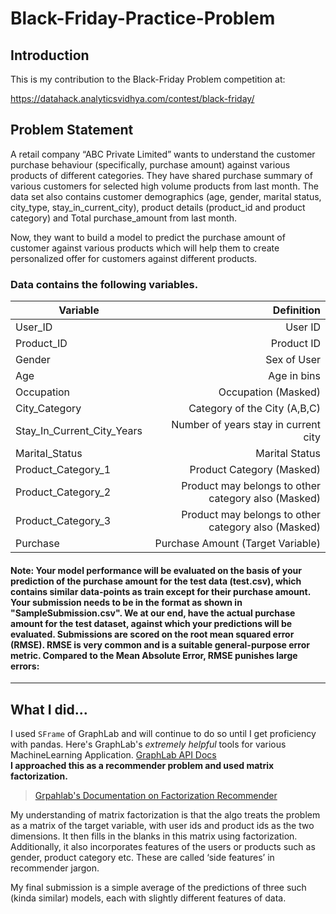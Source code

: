 # Black-Friday-Practice-Problem

## Introduction

This is my contribution to the Black-Friday Problem competition at:

https://datahack.analyticsvidhya.com/contest/black-friday/

## Problem Statement
A retail company “ABC Private Limited” wants to understand the customer purchase behaviour (specifically, purchase amount) against various products of different categories. They have shared purchase summary of various customers for selected high volume products from last month.
The data set also contains customer demographics (age, gender, marital status, city_type, stay_in_current_city), product details (product_id and product category) and Total purchase_amount from last month.

Now, they want to build a model to predict the purchase amount of customer against various products which will help them to create personalized offer for customers against different products.

### Data contains the following variables.
| Variable |	Definition |
|----------|------------:|
| User_ID | User ID |
| Product_ID | Product ID |
| Gender	| Sex of User |
| Age	| Age in bins |
| Occupation	| Occupation (Masked) |
| City_Category	| Category of the City (A,B,C) |
| Stay_In_Current_City_Years	| Number of years stay in current city |
| Marital_Status	| Marital Status |
| Product_Category_1	| Product Category (Masked) |
| Product_Category_2	| Product may belongs to other category also (Masked) |
| Product_Category_3	| Product may belongs to other category also (Masked) |
| Purchase	| Purchase Amount (Target Variable) |

#### Note: Your model performance will be evaluated on the basis of your prediction of the purchase amount for the test data (test.csv), which contains similar data-points as train except for their purchase amount. Your submission needs to be in the format as shown in "SampleSubmission.csv". We at our end, have the actual purchase amount for the test dataset, against which your predictions will be evaluated. Submissions are scored on the root mean squared error (RMSE). RMSE is very common and is a suitable general-purpose error metric. Compared to the Mean Absolute Error, RMSE punishes large errors:

<hr>

## What I did...

I used <code>SFrame</code> of GraphLab and will continue to do so until I get proficiency with pandas. Here's GraphLab's _extremely helpful_ 
tools for various MachineLearning Application. 
[GraphLab API Docs](https://turi.com/products/create/docs/graphlab.toolkits.html)<br>
__I approached this as a recommender problem and used matrix factorization.__

> [Grpahlab's Documentation on Factorization Recommender](https://turi.com/products/create/docs/generated/graphlab.recommender.factorization_recommender.FactorizationRecommender.html)<br>

My understanding of matrix factorization is that the algo treats the problem as a matrix of the target variable, with user ids and product ids as the two dimensions. It then fills in the blanks in this matrix using factorization. Additionally, it also incorporates features of the users or products such as gender, product category etc. These are called ‘side features’ in recommender jargon.

My final submission is a simple average of the predictions of three such (kinda similar) models, each with slightly different features of data.
